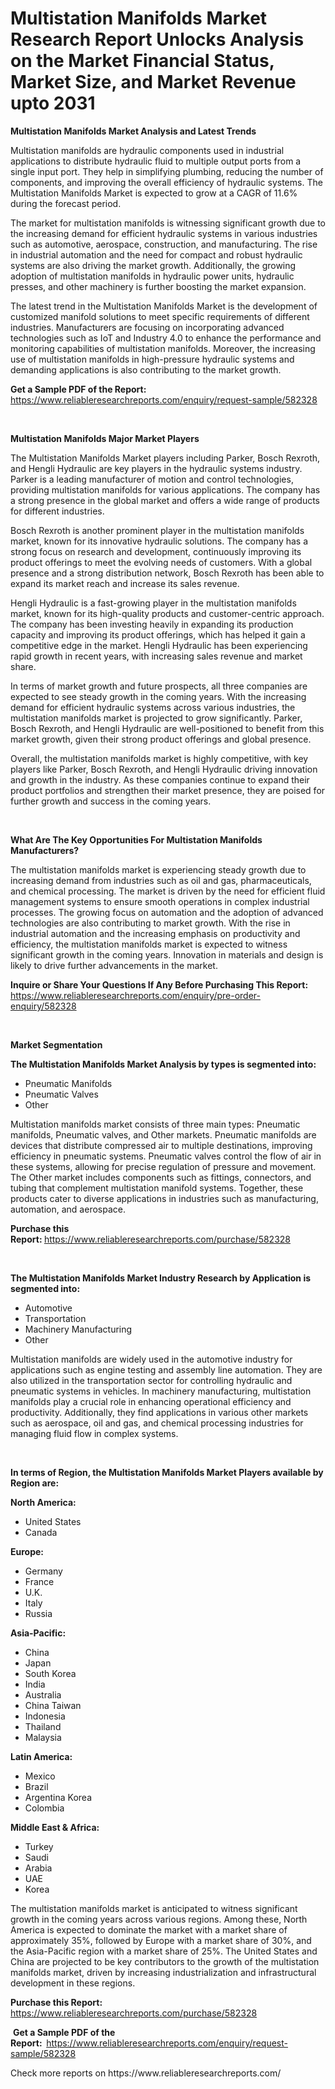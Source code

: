 <p><h1>Multistation Manifolds Market Research Report Unlocks Analysis on the Market Financial Status, Market Size, and Market Revenue upto 2031</h1></p><p><strong>Multistation Manifolds Market Analysis and Latest Trends</strong></p>
<p><p>Multistation manifolds are hydraulic components used in industrial applications to distribute hydraulic fluid to multiple output ports from a single input port. They help in simplifying plumbing, reducing the number of components, and improving the overall efficiency of hydraulic systems. The Multistation Manifolds Market is expected to grow at a CAGR of 11.6% during the forecast period.</p><p>The market for multistation manifolds is witnessing significant growth due to the increasing demand for efficient hydraulic systems in various industries such as automotive, aerospace, construction, and manufacturing. The rise in industrial automation and the need for compact and robust hydraulic systems are also driving the market growth. Additionally, the growing adoption of multistation manifolds in hydraulic power units, hydraulic presses, and other machinery is further boosting the market expansion.</p><p>The latest trend in the Multistation Manifolds Market is the development of customized manifold solutions to meet specific requirements of different industries. Manufacturers are focusing on incorporating advanced technologies such as IoT and Industry 4.0 to enhance the performance and monitoring capabilities of multistation manifolds. Moreover, the increasing use of multistation manifolds in high-pressure hydraulic systems and demanding applications is also contributing to the market growth.</p></p>
<p><strong>Get a Sample PDF of the Report:&nbsp;</strong> <a href="https://www.reliableresearchreports.com/enquiry/request-sample/582328">https://www.reliableresearchreports.com/enquiry/request-sample/582328</a></p>
<p>&nbsp;</p>
<p><strong>Multistation Manifolds Major Market Players</strong></p>
<p><p>The Multistation Manifolds Market players including Parker, Bosch Rexroth, and Hengli Hydraulic are key players in the hydraulic systems industry. Parker is a leading manufacturer of motion and control technologies, providing multistation manifolds for various applications. The company has a strong presence in the global market and offers a wide range of products for different industries.</p><p>Bosch Rexroth is another prominent player in the multistation manifolds market, known for its innovative hydraulic solutions. The company has a strong focus on research and development, continuously improving its product offerings to meet the evolving needs of customers. With a global presence and a strong distribution network, Bosch Rexroth has been able to expand its market reach and increase its sales revenue.</p><p>Hengli Hydraulic is a fast-growing player in the multistation manifolds market, known for its high-quality products and customer-centric approach. The company has been investing heavily in expanding its production capacity and improving its product offerings, which has helped it gain a competitive edge in the market. Hengli Hydraulic has been experiencing rapid growth in recent years, with increasing sales revenue and market share.</p><p>In terms of market growth and future prospects, all three companies are expected to see steady growth in the coming years. With the increasing demand for efficient hydraulic systems across various industries, the multistation manifolds market is projected to grow significantly. Parker, Bosch Rexroth, and Hengli Hydraulic are well-positioned to benefit from this market growth, given their strong product offerings and global presence.</p><p>Overall, the multistation manifolds market is highly competitive, with key players like Parker, Bosch Rexroth, and Hengli Hydraulic driving innovation and growth in the industry. As these companies continue to expand their product portfolios and strengthen their market presence, they are poised for further growth and success in the coming years.</p></p>
<p>&nbsp;</p>
<p><strong>What Are The Key Opportunities For Multistation Manifolds Manufacturers?</strong></p>
<p><p>The multistation manifolds market is experiencing steady growth due to increasing demand from industries such as oil and gas, pharmaceuticals, and chemical processing. The market is driven by the need for efficient fluid management systems to ensure smooth operations in complex industrial processes. The growing focus on automation and the adoption of advanced technologies are also contributing to market growth. With the rise in industrial automation and the increasing emphasis on productivity and efficiency, the multistation manifolds market is expected to witness significant growth in the coming years. Innovation in materials and design is likely to drive further advancements in the market.</p></p>
<p><strong>Inquire or Share Your Questions If Any Before Purchasing This Report:</strong> <a href="https://www.reliableresearchreports.com/enquiry/pre-order-enquiry/582328">https://www.reliableresearchreports.com/enquiry/pre-order-enquiry/582328</a></p>
<p>&nbsp;</p>
<p><strong>Market Segmentation</strong></p>
<p><strong>The Multistation Manifolds Market Analysis by types is segmented into:</strong></p>
<p><ul><li>Pneumatic Manifolds</li><li>Pneumatic Valves</li><li>Other</li></ul></p>
<p><p>Multistation manifolds market consists of three main types: Pneumatic manifolds, Pneumatic valves, and Other markets. Pneumatic manifolds are devices that distribute compressed air to multiple destinations, improving efficiency in pneumatic systems. Pneumatic valves control the flow of air in these systems, allowing for precise regulation of pressure and movement. The Other market includes components such as fittings, connectors, and tubing that complement multistation manifold systems. Together, these products cater to diverse applications in industries such as manufacturing, automation, and aerospace.</p></p>
<p><strong>Purchase this Report:&nbsp;</strong><a href="https://www.reliableresearchreports.com/purchase/582328">https://www.reliableresearchreports.com/purchase/582328</a></p>
<p>&nbsp;</p>
<p><strong>The Multistation Manifolds Market Industry Research by Application is segmented into:</strong></p>
<p><ul><li>Automotive</li><li>Transportation</li><li>Machinery Manufacturing</li><li>Other</li></ul></p>
<p><p>Multistation manifolds are widely used in the automotive industry for applications such as engine testing and assembly line automation. They are also utilized in the transportation sector for controlling hydraulic and pneumatic systems in vehicles. In machinery manufacturing, multistation manifolds play a crucial role in enhancing operational efficiency and productivity. Additionally, they find applications in various other markets such as aerospace, oil and gas, and chemical processing industries for managing fluid flow in complex systems.</p></p>
<p>&nbsp;</p>
<p><strong>In terms of Region, the Multistation Manifolds Market Players available by Region are:</strong></p>
<p>
    <p> <strong> North America: </strong>
        <ul>
            <li>United States</li>
            <li>Canada</li>
        </ul>
        </p> 
    <p> <strong> Europe: </strong>
        <ul>
            <li>Germany</li>
            <li>France</li>
            <li>U.K.</li>
            <li>Italy</li>
            <li>Russia</li>
        </ul>
        </p> 
    <p> <strong> Asia-Pacific: </strong>
        <ul>
            <li>China</li>
            <li>Japan</li>
            <li>South Korea</li>
            <li>India</li>
            <li>Australia</li>
            <li>China Taiwan</li>
            <li>Indonesia</li>
            <li>Thailand</li>
            <li>Malaysia</li>
        </ul>
        </p> 
    <p> <strong> Latin America: </strong>
        <ul>
            <li>Mexico</li>
            <li>Brazil</li>
            <li>Argentina Korea</li>
            <li>Colombia</li>
        </ul>
        </p> 
    <p> <strong> Middle East & Africa: </strong>
        <ul>
            <li>Turkey</li>
            <li>Saudi</li>
            <li>Arabia</li>
            <li>UAE</li>
            <li>Korea</li>
        </ul>
    </p>
    </p>
<p><p>The multistation manifolds market is anticipated to witness significant growth in the coming years across various regions. Among these, North America is expected to dominate the market with a market share of approximately 35%, followed by Europe with a market share of 30%, and the Asia-Pacific region with a market share of 25%. The United States and China are projected to be key contributors to the growth of the multistation manifolds market, driven by increasing industrialization and infrastructural development in these regions.</p></p>
<p><strong>Purchase this Report: </strong><a href="https://www.reliableresearchreports.com/purchase/582328">https://www.reliableresearchreports.com/purchase/582328</a></p>
<p>&nbsp;<strong>Get a Sample PDF of the Report:&nbsp;&nbsp;</strong><a href="https://www.reliableresearchreports.com/enquiry/request-sample/582328">https://www.reliableresearchreports.com/enquiry/request-sample/582328</a></p>
<p><strong></strong></p>
<p>Check more reports on https://www.reliableresearchreports.com/</p>